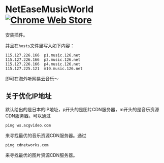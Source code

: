# NetEaseMusicWorld [![Chrome Web Store](https://img.shields.io/chrome-web-store/v/kmaboigdbjjclfomcbpafdclllbinmam.svg)](https://chrome.google.com/webstore/detail/neteasemusicworld/kmaboigdbjjclfomcbpafdclllbinmam)

安装插件。

并且在`hosts`文件里写入如下内容：

```
115.127.226.166  p1.music.126.net
115.127.226.166  p3.music.126.net
115.127.226.166  p4.music.126.net
115.127.225.121  m10.music.126.net
```

即可在海外听网易云音乐～

## 关于优化IP地址

默认给出的是日本的IP地址，p开头的是图片CDN服务器，m开头的是音乐资源CDN服务器。可以通过
```
ping ws.acgvideo.com
```
来寻找最优的音乐资源CDN服务器。通过
```
ping cdnetworks.com
```
来寻找最优的图片资源CDN服务器。
